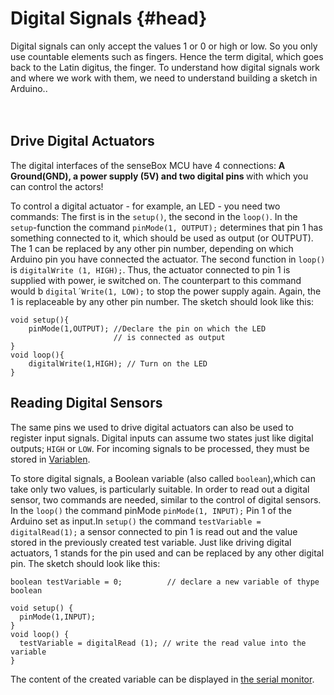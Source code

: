 # Digital Signals {#head}

<div class="description">Digital signals can only accept the values ​​1 or 0 or high or low. So you only use countable elements such as fingers. Hence the term digital, which goes back to the Latin digitus, the finger. To understand how digital signals work and where we work with them, we need to understand building a sketch in Arduino..</div>
<div class="line">
    <br>
    <br>
</div>

## Drive Digital Actuators

<div class="box_info">
    <i class="fa fa-info fa-fw" aria-hidden="true" style="color: #42acf3;"></i>
  The digital interfaces of the senseBox MCU have 4 connections: <b>A Ground(GND), a power supply (5V) and two digital pins </b> with which you can control the actors!
</div>

To control a digital actuator - for example, an LED - you need two commands: The first is in the `setup()`, the second in the `loop()`. In the `setup`-function the command `pinMode(1, OUTPUT);` determines that pin 1 has something connected to it, which should be used as output (or OUTPUT). The 1 can be replaced by any other pin number, depending on which Arduino pin you have connected the actuator. The second function in `loop()` is `digitalWrite (1, HIGH);`. Thus, the actuator connected to pin 1 is supplied with power, ie switched on. The counterpart to this command would b `digital´Write(1, LOW);` to stop the power supply again. Again, the 1 is replaceable by any other pin number. The sketch should look like this:

```arduino
void setup(){
    pinMode(1,OUTPUT); //Declare the pin on which the LED 
                       // is connected as output
}
void loop(){
    digitalWrite(1,HIGH); // Turn on the LED
}
```

## Reading Digital Sensors
The same pins we used to drive digital actuators can also be used to register input signals. Digital inputs can assume two states just like digital outputs; `HIGH` or `LOW`.
For incoming signals to be processed, they must be stored in [Variablen](variablen.md).

To store digital signals, a Boolean variable (also called `boolean`),which can take only two values, is particularly suitable. In order to read out a digital sensor, two commands are needed, similar to the control of digital sensors.
In the `loop()` the command pinMode `pinMode(1, INPUT);` Pin 1 of the Arduino set as input.In `setup()` the command `testVariable = digitalRead(1);` a sensor connected to pin 1 is read out and the value stored in the previously created test variable. Just like driving digital actuators, 1 stands for the pin used and can be replaced by any other digital pin. The sketch should look like this:


```arduino
boolean testVariable = 0;          // declare a new variable of thype boolean

void setup() {
  pinMode(1,INPUT);
}
void loop() {
  testVariable = digitalRead (1); // write the read value into the variable
}
```

The content of the created variable can be displayed in
 [the serial monitor](der_serielle_monitor.md).
